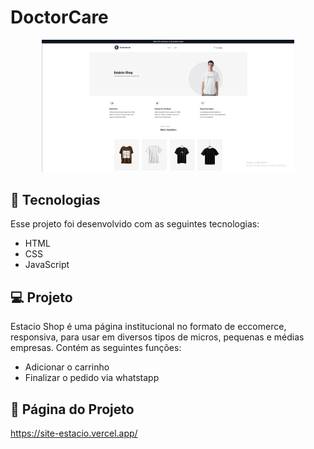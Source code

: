 
# DoctorCare
<div align="center">
    <img src="./.github/image.png" width="80%">
</div>

## 🚀 Tecnologias
Esse projeto foi desenvolvido com as seguintes tecnologias:
- HTML
- CSS
- JavaScript

## 💻 Projeto
Estacio Shop é uma página institucional no formato de eccomerce, responsiva, para usar em diversos tipos de micros, pequenas e médias empresas. Contém as seguintes funções:  

- Adicionar o carrinho 
- Finalizar o pedido via whatstapp

## 📄 Página do Projeto
https://site-estacio.vercel.app/

 